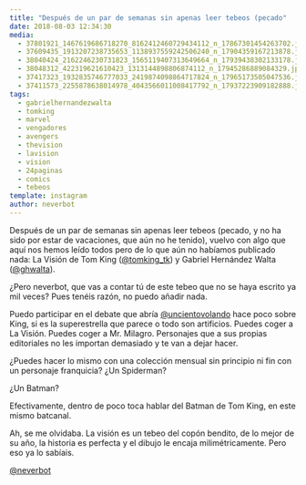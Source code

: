 ```yaml
---
title: "Después de un par de semanas sin apenas leer tebeos (pecado"
date: 2018-08-03 12:34:30
media: 
  - 37801921_1467619686718270_8162412460729434112_n_17867301454263702.jpg
  - 37609435_1913207238735653_1138937559242506240_n_17904359167213878.jpg
  - 38040424_2162246230731823_1565119407313649664_n_17939438302133178.jpg
  - 38048312_422319621610423_1313144898806874112_n_17945286889084329.jpg
  - 37417323_1932835746777033_2419874098864717824_n_17965173505047536.jpg
  - 37411573_2255878638014978_4043566011008417792_n_17937223909182888.jpg
tags: 
  - gabrielhernandezwalta
  - tomking
  - marvel
  - vengadores
  - avengers
  - thevision
  - lavision
  - vision
  - 24paginas
  - comics
  - tebeos
template: instagram
author: neverbot
---
```


Después de un par de semanas sin apenas leer tebeos (pecado, y no ha sido por estar de vacaciones, que aún no he tenido), vuelvo con algo que aquí nos hemos leído todos pero de lo que aún no habíamos publicado nada: La Visión de Tom King ([@tomking_tk](https://instagram.com/tomking_tk)) y Gabriel Hernández Walta ([@ghwalta](https://instagram.com/ghwalta)).


¿Pero neverbot, que vas a contar tú de este tebeo que no se haya escrito ya mil veces? Pues tenéis razón, no puedo añadir nada.


Puedo participar en el debate que abría [@uncientovolando](https://instagram.com/uncientovolando) hace poco sobre King, si es la superestrella que parece o todo son artificios. Puedes coger a La Visión. Puedes coger a Mr. Milagro. Personajes que a sus propias editoriales no les importan demasiado y te van a dejar hacer.


¿Puedes hacer lo mismo con una colección mensual sin principio ni fin con un personaje franquicia? ¿Un Spiderman?


¿Un Batman?


Efectivamente, dentro de poco toca hablar del Batman de Tom King, en este mismo batcanal.


Ah, se me olvidaba. La visión es un tebeo del copón bendito, de lo mejor de su año, la historia es perfecta y el dibujo le encaja milimétricamente. Pero eso ya lo sabíais.


[@neverbot](https://instagram.com/neverbot)



